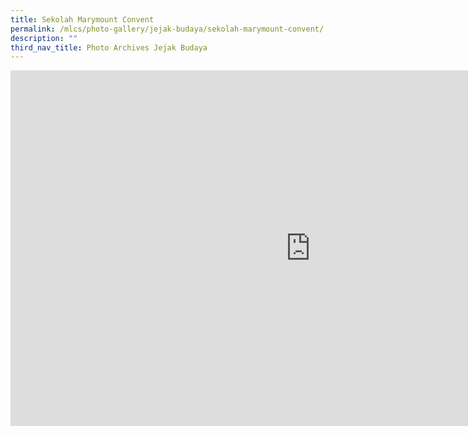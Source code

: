 ```yaml
---
title: Sekolah Marymount Convent
permalink: /mlcs/photo-gallery/jejak-budaya/sekolah-marymount-convent/
description: ""
third_nav_title: Photo Archives Jejak Budaya
---
```

<iframe allowfullscreen="true" height="569" width="960" frameborder="0" src="https://docs.google.com/presentation/d/e/2PACX-1vRm1xO1PiKx6zZjKyH7buQ2bjXcfa8-ZHONsjdcEVL6S4_F0tarM-4QTmx7Q6MtpfrUtL36OT4DR4CS/embed?start=true&amp;loop=true&amp;delayms=5000"></iframe>